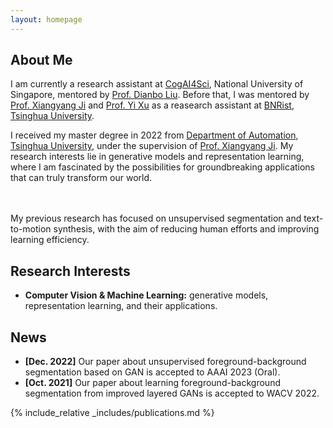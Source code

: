 ```yaml
---
layout: homepage
---
```


## About Me

I am currently a research assistant at <a href="https://www.cogai4sci.com/">CogAI4Sci</a>, National University of Singapore,
mentored by <a href="https://www.cogai4sci.com/index.html">Prof. Dianbo Liu</a>.
Before that, I was mentored by 
<a href="https://www.au.tsinghua.edu.cn/info/1080/3178.htm">Prof. Xiangyang Ji</a>
and <a href="https://yxu71.github.io/">Prof. Yi Xu</a> as a reasearch assistant at <a href="https://www.bnrist.tsinghua.edu.cn/bnristen/index.htm">BNRist</a>, <a href="https://www.tsinghua.edu.cn/en/">Tsinghua University</a>.

I received my master degree in 2022 from <a href="https://www.au.tsinghua.edu.cn/index.htm">Department of Automation</a>, <a href="https://www.tsinghua.edu.cn/en/">Tsinghua University</a>, under the supervision of <a href="https://www.au.tsinghua.edu.cn/info/1080/3178.htm">Prof. Xiangyang Ji</a>. My research interests lie in generative models and representation learning, where I am fascinated by the possibilities for groundbreaking applications that can truly transform our world.
<!-- and their applications which have the potential to change our lives. I am also interested in the cutting-edge intersection of machine learning and multiple modalities. -->
<br><br>
My previous research has focused on unsupervised segmentation and text-to-motion synthesis, with the aim of reducing human efforts and improving learning efficiency.


## Research Interests

<!-- - **Computer Vision:** image recognition, image generation, video captioning
- **Machine Learning:** meta-learning, incremental learning, transfer learning -->

<!-- - **Computer Vision & Machine Learning:** generative models, representation learning, image segmentation, image manipulation. -->
- **Computer Vision & Machine Learning:** generative models, representation learning, and their applications.

## News

- **[Dec. 2022]** Our paper about unsupervised foreground-background segmentation based on GAN is accepted to AAAI 2023 (Oral).
- **[Oct. 2021]** Our paper about learning foreground-background segmentation from improved layered GANs is accepted to WACV 2022.

{% include_relative _includes/publications.md %}


